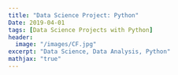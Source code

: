 ```yaml
---
title: "Data Science Project: Python"
Date: 2019-04-01
tags: [Data Science Projects with Python]
header:
  image: "/images/CF.jpg"
excerpt: "Data Science, Data Analysis, Python"
mathjax: "true"
---
```



